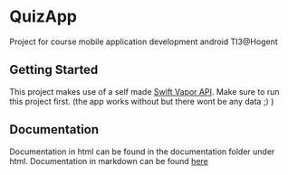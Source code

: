 # QuizApp

Project for course mobile application development android TI3@Hogent

## Getting Started

This project makes use of a self
made [Swift Vapor API](https://github.com/JasperLefever/QuizApi-vapor). Make sure to run this
project first. (the app works without but there wont be any data ;) )

## Documentation

Documentation in html can be found in the documentation folder under html.
Documentation in markdown can be found [here](./documentation/markdown/index.md)